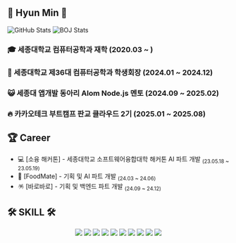 <div align:"center">

## 👋 Hyun Min 👋

<div>
  <img src="https://github-readme-stats.vercel.app/api?username=moonhyeonmin&show_icons=true&theme=dracula" alt="GitHub Stats" />
  <img src="http://mazassumnida.wtf/api/v2/generate_badge?boj=mhm0627" alt="BOJ Stats" />
</div>


<!-- ## 😎 About Me 😎
<a href="https://ansgusals0627.tistory.com"><img src="https://img.shields.io/badge/Blog-E5511E?style=badge&logo=Tistory&logoColor=white"/><a href="https://www.notion.so/Mun-s-ee4c90ed78374f268d25a37a1f538c93?pvs=4"><img src="https://img.shields.io/badge/Profile-000000?style=badge&logo=notion&logoColor=white"/></a></a>
-->


### 🎓 세종대학교 컴퓨터공학과 재학 (2020.03 ~ )
### 👑 세종대학교 제36대 컴퓨터공학과 학생회장 (2024.01 ~ 2024.12)
### 😺 세종대 앱개발 동아리 Alom Node.js 멘토 (2024.09 ~ 2025.02)
### 🔥 카카오테크 부트캠프 판교 클라우드 2기 (2025.01 ~ 2025.08)

 ## 🏆 Career

- 💻 [소융 해커톤] - 세종대학교 소프트웨어융합대학 해커톤 AI 파트 개발 <sub>(23.05.18 ~ 23.05.19)</sub>
- 🍔 [FoodMate] - 기획 및 AI 파트 개발 <sub>(24.03 ~ 24.06)</sub>
- 🪅 [바로바로] - 기획 및 백엔드 파트 개발 <sub>(24.09 ~ 24.12)</sub>


## 🛠 SKILL 🛠
  <div align=center>
    <img src="https://img.shields.io/badge/Node.js-5FA04E?style=flat-square&logo=node.js&logoColor=white"/>
    <img src="https://img.shields.io/badge/C-A8B9CC?style=flat-square&logo=C&logoColor=white"/>
    <img src="https://img.shields.io/badge/Python-3776AB?style=flat-square&logo=python&logoColor=white"/>
    <img src="https://img.shields.io/badge/Spring-6DB33F?style=flat-square&logo=Spring&logoColor=white">
    <img src="https://img.shields.io/badge/springboot-6DB33F?style=flat-sqaure&logo=springboot&logoColor=white">
    <img src="https://img.shields.io/badge/Swagger-85EA2D?style=flat-square&logo=swagger&logoColor=white"/>
    <img src="https://img.shields.io/badge/Mysql-4479A1?style=flat-square&logo=mysql&logoColor=white"/>
    <img src="https://img.shields.io/badge/MongoDB-47A248?style=flat-square&logo=mongodb&logoColor=white"/>
    <img src="https://img.shields.io/badge/Linux-FCC624?style=flat-square&logo=Linux&logoColor=white"/>
    <img src="https://img.shields.io/badge/ubuntu-E95420?style=flat-square&logo=ubuntu&logoColor=white"/>
    
    
  </div>
<br/>
<br/>
</div>
